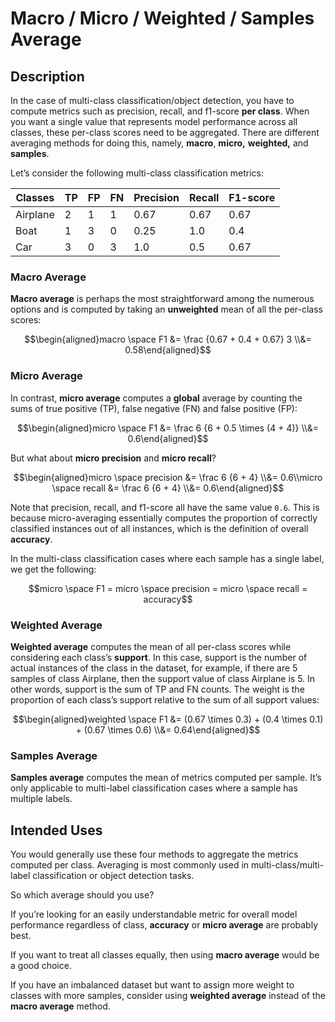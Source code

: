 # Macro / Micro / Weighted / Samples Average

## Description

In the case of multi-class classification/object detection, you have to compute metrics such as precision, recall, and f1-score **per class**. When you want a single value that represents model performance across all classes, these per-class scores need to be aggregated. There are different averaging methods for doing this, namely, **macro**, **micro,** **weighted,** and **samples**.

Let’s consider the following multi-class classification metrics:

| Classes | TP | FP | FN | Precision | Recall | F1-score |
| --- | --- | --- | --- | --- | --- | --- |
| Airplane | 2 | 1 | 1 | 0.67 | 0.67 | 0.67 |
| Boat | 1 | 3 | 0 | 0.25 | 1.0 | 0.4 |
| Car | 3 | 0 | 3 | 1.0 | 0.5 | 0.67 |

### Macro Average
**Macro average** is perhaps the most straightforward among the numerous options and is computed by taking an **unweighted** mean of all the per-class scores:

$$\begin{aligned}macro \space F1 &= \frac {0.67 + 0.4 + 0.67} 3 \\&= 0.58\end{aligned}$$


### Micro Average
In contrast, **micro average** computes a **global** average by counting the sums of true positive (TP), false negative (FN) and false positive (FP):

$$\begin{aligned}micro \space F1 &= \frac 6 {6 + 0.5 \times (4 + 4)} \\&= 0.6\end{aligned}$$

But what about **micro precision** and **micro recall**?

$$\begin{aligned}micro \space precision &= \frac 6 {6 + 4} \\&= 0.6\\micro \space recall &= \frac 6 {6 + 4} \\&= 0.6\end{aligned}$$

Note that precision, recall, and f1-score all have the same value `0.6`. This is because micro-averaging essentially computes the proportion of correctly classified instances out of all instances, which is the definition of overall **accuracy**.

In the multi-class classification cases where each sample has a single label, we get the following:

$$micro \space F1 = micro \space precision = micro \space recall = accuracy$$

### Weighted Average
**Weighted average** computes the mean of all per-class scores while considering each class’s **support**. In this case, support is the number of actual instances of the class in the dataset, for example, if there are 5 samples of class Airplane, then the support value of class Airplane is 5. In other words, support is the sum of TP and FN counts. The weight is the proportion of each class’s support relative to the sum of all support values:

$$\begin{aligned}weighted \space F1 &= (0.67 \times 0.3) + (0.4 \times 0.1) + (0.67 \times 0.6) \\&= 0.64\end{aligned}$$

### Samples Average
**Samples average** computes the mean of metrics computed per sample. It’s only applicable to multi-label classification cases where a sample has multiple labels.

## Intended Uses

You would generally use these four methods to aggregate the metrics computed per class. Averaging is most commonly used in multi-class/multi-label classification or object detection tasks.

So which average should you use?

If you’re looking for an easily understandable metric for overall model performance regardless of class, **accuracy** or **micro average** are probably best.

If you want to treat all classes equally, then using **macro average** would be a good choice.

If you have an imbalanced dataset but want to assign more weight to classes with more samples, consider using **weighted average** instead of the **macro average** method.
